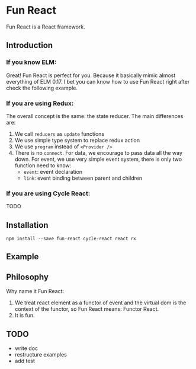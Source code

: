 # Fun React

Fun React is a React framework.

## Introduction

### If you know ELM:

Great! Fun React is perfect for you. Because it basically mimic almost everything of ELM 0.17. I bet you can know how to use Fun React right after check the following example.

### If you are using Redux:

The overall concept is the same: the state reducer. The main differences are:

1. We call `reducers` as `update` functions
2. We use simple type system to replace redux action
3. We use `program` instead of `<Provider />`
4. There is no `connect`. For data, we encourage to pass data all the way down. For event, we use very simple event system, there is only two function need to know:
	- `event`: event declaration
	- `link`: event binding between parent and children


### If you are using Cycle React:

TODO

## Installation

```
npm install --save fun-react cycle-react react rx
```

## Example


## Philosophy

Why name it Fun React:

1. We treat react element as a functor of event and the virtual dom is the context of the functor, so Fun React means: Functor React.
2. It is fun.


## TODO

- write doc
- restructure examples
- add test
